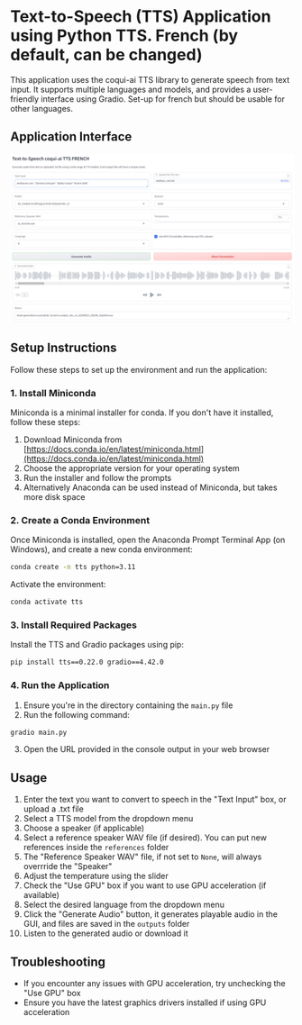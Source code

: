 # Text-to-Speech (TTS) Application using Python TTS. French (by default, can be changed)

This application uses the coqui-ai TTS library to generate speech from text input. It supports multiple languages and models, and provides a user-friendly interface using Gradio.
Set-up for french but should be usable for other languages.

## Application Interface

![TTS Application GUI](screenshot.png)

## Setup Instructions

Follow these steps to set up the environment and run the application:

### 1. Install Miniconda

Miniconda is a minimal installer for conda. If you don't have it installed, follow these steps:

1. Download Miniconda from [https://docs.conda.io/en/latest/miniconda.html](https://docs.conda.io/en/latest/miniconda.html)
2. Choose the appropriate version for your operating system
3. Run the installer and follow the prompts
4. Alternatively Anaconda can be used instead of Miniconda, but takes more disk space

### 2. Create a Conda Environment

Once Miniconda is installed, open the Anaconda Prompt Terminal App (on Windows), and create a new conda environment:

```bash
conda create -n tts python=3.11
```

Activate the environment:

```bash
conda activate tts
```

### 3. Install Required Packages

Install the TTS and Gradio packages using pip:

```bash
pip install tts==0.22.0 gradio==4.42.0
```

### 4. Run the Application

1. Ensure you're in the directory containing the `main.py` file
2. Run the following command:

```bash
gradio main.py
```

3. Open the URL provided in the console output in your web browser

## Usage

1. Enter the text you want to convert to speech in the "Text Input" box, or upload a .txt file
2. Select a TTS model from the dropdown menu
3. Choose a speaker (if applicable)
4. Select a reference speaker WAV file (if desired). You can put new references inside the `references` folder
5. The "Reference Speaker WAV" file, if not set to `None`, will always overrride the "Speaker"
5. Adjust the temperature using the slider
6. Check the "Use GPU" box if you want to use GPU acceleration (if available)
7. Select the desired language from the dropdown menu
8. Click the "Generate Audio" button, it generates playable audio in the GUI, and files are saved in the `outputs` folder
9. Listen to the generated audio or download it

## Troubleshooting

- If you encounter any issues with GPU acceleration, try unchecking the "Use GPU" box
- Ensure you have the latest graphics drivers installed if using GPU acceleration